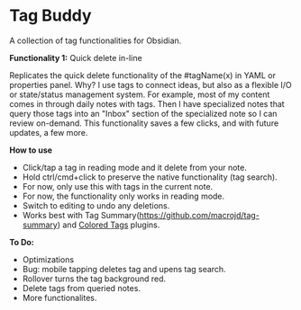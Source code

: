 # Tag Buddy

A collection of tag functionalities for Obsidian. 

**Functionality 1:** Quick delete in-line 

Replicates the quick delete functionality of the #tagName(x) in YAML or properties panel. Why? I use tags to connect ideas, but also as a flexible I/O or state/status management system. For example, most of my content comes in through daily notes with tags. Then I have specialized notes that query those tags into an "Inbox" section of the specialized note so I can review on-demand. This functionality saves a few clicks, and with future updates, a few more. 

**How to use**
- Click/tap a tag in reading mode and it delete from your note.
- Hold ctrl/cmd+click to preserve the native functionality (tag search).
- For now, only use this with tags in the current note. 
- For now, the functionality only works in reading mode. 
- Switch to editing to undo any deletions. 
- Works best with Tag Summary(https://github.com/macrojd/tag-summary) and [Colored Tags](https://github.com/pfrankov/obsidian-colored-tags) plugins. 

**To Do:**
- Optimizations 
- Bug: mobile tapping deletes tag and upens tag search.
- Rollover turns the tag background red.
- Delete tags from queried notes. 
- More functionalites.
